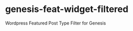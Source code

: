 genesis-feat-widget-filtered
============================

Wordpress Featured Post Type Filter for Genesis